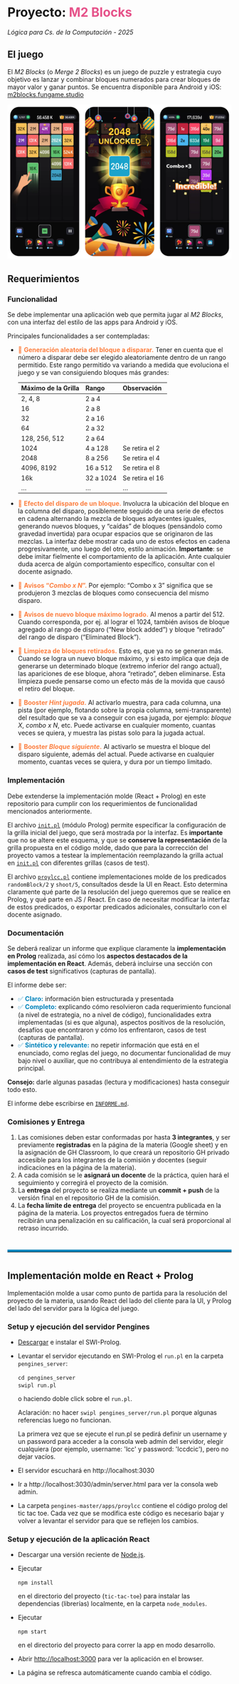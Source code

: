 # Proyecto: <span style="color:#e6538a">M2 Blocks</span>
*Lógica para Cs. de la Computación - 2025*

## El juego
El *M2 Blocks* (o *Merge 2 Blocks*) es un juego de puzzle y estrategia cuyo objetivo es lanzar y combinar bloques numerados para crear bloques de mayor valor y ganar puntos. Se encuentra disponible para Android y iOS: [m2blocks.fungame.studio](https://m2blocks.fungame.studio)

![Captura del juego M2 Blocks](/docs/images/m2blocks-game-screenshot.png)

## Requerimientos
### Funcionalidad
Se debe implementar una aplicación web que permita jugar al *M2 Blocks*, con una interfaz del estilo de las apps para Android y iOS. 

Principales funcionalidades a ser contempladas:

- <span style="color:#fc7f40">📌 **Generación aleatoria del bloque a disparar.**</span> Tener en cuenta que el número a disparar debe ser elegido aleatoriamente dentro de un rango permitido. Este rango permitido va variando a medida que evoluciona el juego y se van consiguiendo bloques más grandes:

  | **Máximo de la Grilla** | **Rango**       | **Observación**          |
  |-------------------------|-----------------|--------------------------|
  | 2, 4, 8                 | 2 a 4           |                          |
  | 16                      | 2 a 8           |                          |
  | 32                      | 2 a 16          |                          |
  | 64                      | 2 a 32          |                          |
  | 128, 256, 512           | 2 a 64          |                          |
  | 1024                    | 4 a 128         | Se retira el 2           |
  | 2048                    | 8 a 256         | Se retira el 4           |
  | 4096, 8192              | 16 a 512        | Se retira el 8           |
  | 16k                     | 32 a 1024       | Se retira el 16          |
  | …                       | …               | …                        |

- <span style="color:#fc7f40">📌  **Efecto del disparo de un bloque.**</span> Involucra la ubicación del bloque en la columna del disparo, posiblemente seguido de una serie de efectos en cadena alternando la mezcla de bloques adyacentes iguales, generando nuevos bloques, y “caídas” de bloques (pensándolo como gravedad invertida) para ocupar espacios que se originaron de las mezclas. La interfaz debe mostrar cada uno de estos efectos en cadena progresivamente, uno luego del otro, estilo animación. **Importante**: se debe imitar fielmente el comportamiento de la aplicación. Ante cualquier duda acerca de algún comportamiento específico, consultar con el docente asignado.
- <span style="color:#fc7f40">📌  **Avisos “*Combo x N*”.**</span> Por ejemplo: “Combo x 3” significa que se produjeron 3 mezclas de bloques como consecuencia del mismo disparo.
- <span style="color:#fc7f40">📌  **Avisos de nuevo bloque máximo logrado.**</span> Al menos a partir del 512. Cuando corresponda, por ej. al lograr el 1024, también avisos de bloque agregado al rango de disparo (“New block added”) y bloque “retirado” del rango de disparo (“Eliminated Block”).
- <span style="color:#fc7f40">📌  **Limpieza de bloques retirados.**</span> Esto es, que ya no se generan más. Cuando se logra un nuevo bloque máximo, y si esto implica que deja de generarse un determinado bloque (extremo inferior del rango actual), las apariciones de ese bloque, ahora “retirado”, deben eliminarse. Esta limpieza puede pensarse como un efecto más de la movida que causó el retiro del bloque.
- <span style="color:#fc7f40">📌  **Booster *Hint jugada*.**</span> Al activarlo muestra, para cada columna, una pista (por ejemplo, flotando sobre la propia columna, semi-transparente) del resultado que se va a conseguir con esa jugada, por ejemplo: *bloque X*, *combo x N*, etc. Puede activarse en cualquier momento, cuantas veces se quiera, y muestra las pistas solo para la jugada actual.
- <span style="color:#fc7f40">📌  **Booster *Bloque siguiente*.**</span> Al activarlo se muestra el bloque del disparo siguiente, además del actual. Puede activarse en cualquier momento, cuantas veces se quiera, y dura por un tiempo limitado.

### Implementación
Debe extenderse la implementación molde (React + Prolog) en este repositorio para cumplir con los requerimientos de funcionalidad mencionados anteriormente.

El archivo [`init.pl`](./pengines_server/apps/proylcc/init.pl) (módulo Prolog) permite especificar la configuración de la grilla inicial del juego, que será mostrada por la interfaz. Es **importante** que no se altere este esquema, y que se **conserve la representación** de la grilla propuesta en el código molde, dado que para la corrección del proyecto vamos a testear la implementación reemplazando la grilla actual en [`init.pl`](./pengines_server/apps/proylcc/init.pl) con diferentes grillas (casos de test).

El archivo [`proylcc.pl`](./pengines_server/apps/proylcc/proylcc.pl) contiene implementaciones molde de los predicados `randomBlock/2` y `shoot/5`, consultados desde la UI en React. Esto determina claramente qué parte de la resolución del juego queremos que se realice en Prolog, y qué parte en JS / React. En caso de necesitar modificar la interfaz de estos predicados, o exportar predicados adicionales, consultarlo con el docente asignado.

### Documentación
Se deberá realizar un informe que explique claramente la **implementación en Prolog** realizada, así cómo los **aspectos destacados de la implementación en React**.
Además, deberá incluirse una sección con **casos de test** significativos (capturas de pantalla).	

El informe debe ser:
- <span style="color:#0083bb">✅ **Claro:**</span> información bien estructurada y presentada
- <span style="color:#0083bb">✅ **Completo:**</span> explicando cómo resolvieron cada requerimiento funcional (a nivel de estrategia, no a nivel de código), funcionalidades extra implementadas (si es que alguna), aspectos positivos de la resolución, desafíos que encontraron y cómo los enfrentaron, casos de test (capturas de pantalla). 
- <span style="color:#0083bb">✅ **Sintético y relevante:**</span> no repetir información que está en el enunciado, como reglas del juego, no documentar funcionalidad de muy bajo nivel o auxiliar, que no contribuya al entendimiento de la estrategia principal.

**Consejo:** darle algunas pasadas (lectura y modificaciones) hasta conseguir todo esto.

El informe debe escribirse en [`INFORME.md`](/docs/INFORME.md).

### Comisiones y Entrega
1. Las comisiones deben estar conformadas por hasta **3 integrantes**, y ser previamente **registradas** en la página de la materia (Google sheet) y en la asignación de GH Classroom, lo que creará un repositorio GH privado accesible para los integrantes de la comisión y docentes (seguir indicaciones en la página de la materia).
1. A cada comisión se le **asignará un docente** de la práctica, quien hará el seguimiento y corregirá el proyecto de la comisión.
1. La **entrega** del proyecto se realiza mediante un **commit + push** de la versión final en el repositorio GH de la comisión.
1. La **fecha límite de entrega** del proyecto se encuentra publicada en la página de la materia. Los proyectos entregados fuera de término recibirán una penalización en su calificación, la cual será proporcional al retraso incurrido.

<hr style="border-top:5px solid #0083bb; border-bottom: 0; margin: 40px 0;"/>

## Implementación molde en React + Prolog

Implementación molde a usar como punto de partida para la resolución del proyecto de la materia, usando React del lado del cliente para la UI, y Prolog del lado del servidor para la lógica del juego.

### Setup y ejecución del servidor Pengines
- [Descargar](https://www.swi-prolog.org/Download.html) e instalar el SWI-Prolog.

- Levantar el servidor ejecutando en SWI-Prolog el `run.pl` en la carpeta `pengines_server`: 

  `cd pengines_server`\
  `swipl run.pl`
  
  o haciendo doble click sobre el `run.pl`.

  Aclaración: no hacer `swipl pengines_server/run.pl` porque algunas referencias luego no funcionan.

  La primera vez que se ejecute el run.pl se pedirá definir un username y un password para acceder a la consola web admin del servidor, elegir cualquiera (por ejemplo, username: 'lcc' y password: 'lccdcic'), pero no dejar vacíos.

- El servidor escuchará en http://localhost:3030

- Ir a http://localhost:3030/admin/server.html para ver la consola web admin.

- La carpeta `pengines-master/apps/proylcc` contiene el código prolog del tic tac toe. Cada vez que se modifica este código es necesario bajar y volver a levantar el servidor para que se reflejen los cambios.

### Setup y ejecución de la aplicación React

- Descargar una versión reciente de [Node.js](https://nodejs.org/en/).

- Ejecutar 

  `npm install` 

  en el directorio del proyecto (`tic-tac-toe`) para instalar las dependencias (librerías)
localmente, en la carpeta `node_modules`.

- Ejecutar

    `npm start`

    en el directorio del proyecto para correr la app en modo desarrollo.

- Abrir [http://localhost:3000](http://localhost:3000) para ver la aplicación en el browser.

- La página se refresca automáticamente cuando cambia el código.